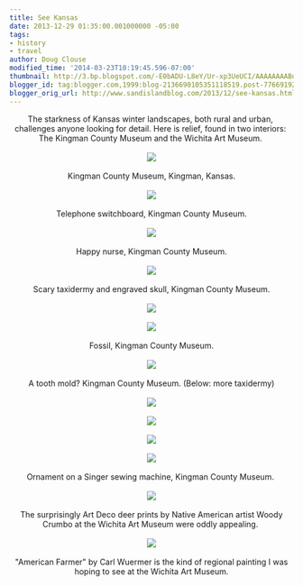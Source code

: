 ```yaml
---
title: See Kansas
date: 2013-12-29 01:35:00.001000000 -05:00
tags:
- history
- travel
author: Doug Clouse
modified_time: '2014-03-23T10:19:45.596-07:00'
thumbnail: http://3.bp.blogspot.com/-E0bADU-L8eY/Ur-xp3UeUCI/AAAAAAAABo0/8DwmD-BMRMs/s72-c/embossers.jpg
blogger_id: tag:blogger.com,1999:blog-2136690105351118519.post-7766919255740502570
blogger_orig_url: http://www.sandislandblog.com/2013/12/see-kansas.html
---
```


<div class="separator" style="clear: both; text-align: center;"></div><div class="separator" style="clear: both; text-align: center;">The starkness of Kansas winter landscapes, both rural and urban,&nbsp;</div><div class="separator" style="clear: both; text-align: center;">challenges anyone looking&nbsp;for detail.&nbsp;Here is relief, found in two interiors:&nbsp;</div><div class="separator" style="clear: both; text-align: center;">The Kingman County Museum and the Wichita Art Museum.&nbsp;</div><div class="separator" style="clear: both; text-align: center;"><br /></div><div class="separator" style="clear: both; text-align: center;"><a href="http://3.bp.blogspot.com/-E0bADU-L8eY/Ur-xp3UeUCI/AAAAAAAABo0/8DwmD-BMRMs/s1600/embossers.jpg" imageanchor="1" style="margin-left: 1em; margin-right: 1em;"><img border="0" src="http://3.bp.blogspot.com/-E0bADU-L8eY/Ur-xp3UeUCI/AAAAAAAABo0/8DwmD-BMRMs/s1600/embossers.jpg" /></a></div><div class="separator" style="clear: both; text-align: center;"><br /></div><div class="separator" style="clear: both; text-align: center;">Kingman County Museum, Kingman, Kansas.</div><div class="separator" style="clear: both; text-align: center;"><br /></div><div class="separator" style="clear: both; text-align: center;"><a href="http://2.bp.blogspot.com/-5yirFsQAC6g/Ur-xtYOmw8I/AAAAAAAABpw/QOI93ED8TTs/s1600/switchboard.jpg" imageanchor="1" style="margin-left: 1em; margin-right: 1em;"><img border="0" src="http://2.bp.blogspot.com/-5yirFsQAC6g/Ur-xtYOmw8I/AAAAAAAABpw/QOI93ED8TTs/s1600/switchboard.jpg" /></a></div><div class="separator" style="clear: both; text-align: center;"><br /></div><div class="separator" style="clear: both; text-align: center;">Telephone switchboard, Kingman County Museum.</div><div style="text-align: center;"><br /></div><div class="separator" style="clear: both; text-align: center;"><a href="http://1.bp.blogspot.com/-ruRqUtgCmA8/Ur-xrXiiPzI/AAAAAAAABpg/KWUfhHxmvHQ/s1600/nurse1.jpg" imageanchor="1" style="margin-left: 1em; margin-right: 1em;"><img border="0" src="http://1.bp.blogspot.com/-ruRqUtgCmA8/Ur-xrXiiPzI/AAAAAAAABpg/KWUfhHxmvHQ/s1600/nurse1.jpg" /></a></div><div class="separator" style="clear: both; text-align: center;"><br /></div><div class="separator" style="clear: both; text-align: center;">Happy nurse,&nbsp;Kingman County Museum.</div><div class="separator" style="clear: both; text-align: center;"><br /></div><div class="separator" style="clear: both; text-align: center;"><a href="http://3.bp.blogspot.com/-_AsE8d2-gHk/Ur-xvRfLM2I/AAAAAAAABqA/z2jHyjXRiIA/s1600/owl.jpg" imageanchor="1" style="margin-left: 1em; margin-right: 1em;"><img border="0" src="http://3.bp.blogspot.com/-_AsE8d2-gHk/Ur-xvRfLM2I/AAAAAAAABqA/z2jHyjXRiIA/s1600/owl.jpg" /></a></div><div class="separator" style="clear: both; text-align: center;"><br /></div><div class="separator" style="clear: both; text-align: center;">Scary taxidermy and engraved skull,&nbsp;Kingman County Museum.</div><div class="separator" style="clear: both; text-align: center;"><br /></div><div class="separator" style="clear: both; text-align: center;"><a href="http://2.bp.blogspot.com/-voem1JEB3Rc/Ur-xtCPAm2I/AAAAAAAABp0/o9PUFzE8JI0/s1600/skull1.jpg" imageanchor="1" style="margin-left: 1em; margin-right: 1em;"><img border="0" src="http://2.bp.blogspot.com/-voem1JEB3Rc/Ur-xtCPAm2I/AAAAAAAABp0/o9PUFzE8JI0/s1600/skull1.jpg" /></a></div><div class="separator" style="clear: both; text-align: center;"><br /></div><div class="separator" style="clear: both; text-align: center;"><a href="http://3.bp.blogspot.com/-aBHF7XiQ1H4/UsWNKBBsVlI/AAAAAAAABrk/VPF-3u2d-w4/s1600/fossil.jpg" imageanchor="1" style="margin-left: 1em; margin-right: 1em;"><img border="0" src="http://3.bp.blogspot.com/-aBHF7XiQ1H4/UsWNKBBsVlI/AAAAAAAABrk/VPF-3u2d-w4/s1600/fossil.jpg" /></a></div><div class="separator" style="clear: both; text-align: center;"><br /></div><div class="separator" style="clear: both; text-align: center;">Fossil, Kingman County Museum.</div><div class="separator" style="clear: both; text-align: center;"><br /></div><div class="separator" style="clear: both; text-align: center;"><a href="http://3.bp.blogspot.com/-KsPJcZ0aAgM/Ur-xu_6jCNI/AAAAAAAABp4/fJS8ol7sQrU/s1600/teeth.jpg" imageanchor="1" style="margin-left: 1em; margin-right: 1em;"><img border="0" src="http://3.bp.blogspot.com/-KsPJcZ0aAgM/Ur-xu_6jCNI/AAAAAAAABp4/fJS8ol7sQrU/s1600/teeth.jpg" /></a></div><div class="separator" style="clear: both; text-align: center;"><br /></div><div class="separator" style="clear: both; text-align: center;">A tooth mold?&nbsp;Kingman County Museum. (Below: more taxidermy)</div><div class="separator" style="clear: both; text-align: center;"><br /></div><div class="separator" style="clear: both; text-align: center;"><a href="http://4.bp.blogspot.com/-z9n2WxPl-kw/Ur-xmg7wq4I/AAAAAAAABoU/s7JBdhbxDXI/s1600/8legssign.jpg" imageanchor="1" style="margin-left: 1em; margin-right: 1em;"><img border="0" src="http://4.bp.blogspot.com/-z9n2WxPl-kw/Ur-xmg7wq4I/AAAAAAAABoU/s7JBdhbxDXI/s1600/8legssign.jpg" /></a></div><div class="separator" style="clear: both; text-align: center;"><br /></div><div class="separator" style="clear: both; text-align: center;"><a href="http://3.bp.blogspot.com/-CMZ1A9xP-QM/Ur-xrT0K70I/AAAAAAAABpc/9SAsDBFUHEA/s1600/coyote.jpg" imageanchor="1" style="margin-left: 1em; margin-right: 1em;"><img border="0" src="http://3.bp.blogspot.com/-CMZ1A9xP-QM/Ur-xrT0K70I/AAAAAAAABpc/9SAsDBFUHEA/s1600/coyote.jpg" /></a></div><div class="separator" style="clear: both; text-align: center;"><br /></div><div class="separator" style="clear: both; text-align: center;"><a href="http://4.bp.blogspot.com/-ZDelCPkcrXg/UsWKYj4mhsI/AAAAAAAABrU/Yzgu_g9oW3Y/s1600/teethrodent.jpg" imageanchor="1" style="margin-left: 1em; margin-right: 1em;"><img border="0" src="http://4.bp.blogspot.com/-ZDelCPkcrXg/UsWKYj4mhsI/AAAAAAAABrU/Yzgu_g9oW3Y/s1600/teethrodent.jpg" /></a></div><div class="separator" style="clear: both; text-align: center;"><br /></div><div class="separator" style="clear: both; text-align: center;"><a href="http://2.bp.blogspot.com/-QPQ0vxcuAQU/UsWKYL9ua_I/AAAAAAAABrQ/yolrkTZ206A/s1600/singer2.jpg" imageanchor="1" style="margin-left: 1em; margin-right: 1em;"><img border="0" src="http://2.bp.blogspot.com/-QPQ0vxcuAQU/UsWKYL9ua_I/AAAAAAAABrQ/yolrkTZ206A/s1600/singer2.jpg" /></a></div><div class="separator" style="clear: both; text-align: center;"><br /></div><div class="separator" style="clear: both; text-align: center;"></div><div class="separator" style="clear: both; text-align: center;">Ornament on a Singer sewing machine, Kingman County Museum.&nbsp;</div><div><br /></div><div class="separator" style="clear: both; text-align: center;"><a href="http://1.bp.blogspot.com/-YhTcrLJ0iDU/Ur-xo8NNNJI/AAAAAAAABpA/5GbosvMjRrY/s1600/deer.jpg" imageanchor="1" style="margin-left: 1em; margin-right: 1em;"><img border="0" src="http://1.bp.blogspot.com/-YhTcrLJ0iDU/Ur-xo8NNNJI/AAAAAAAABpA/5GbosvMjRrY/s1600/deer.jpg" /></a></div><div class="separator" style="clear: both; text-align: center;"><br /></div><div class="separator" style="clear: both; text-align: center;">The surprisingly Art Deco deer prints by Native American artist Woody Crumbo at the Wichita Art Museum were oddly appealing.&nbsp;</div><div class="separator" style="clear: both; text-align: center;"><br /></div><div class="separator" style="clear: both; text-align: center;"><a href="http://3.bp.blogspot.com/-Nfy08EwthIQ/Ur-xn8ZH5_I/AAAAAAAABos/d-IEbeoK0io/s1600/americanfarmer.jpg" imageanchor="1" style="margin-left: 1em; margin-right: 1em;"><img border="0" src="http://3.bp.blogspot.com/-Nfy08EwthIQ/Ur-xn8ZH5_I/AAAAAAAABos/d-IEbeoK0io/s1600/americanfarmer.jpg" /></a></div><div class="separator" style="clear: both; text-align: center;"><br /></div><div class="separator" style="clear: both; text-align: center;">"American Farmer" by Carl Wuermer is the kind of regional painting I was hoping to see at the Wichita Art Museum.</div>
